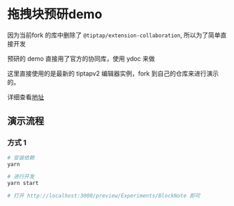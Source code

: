 # 拖拽块预研demo

因为当前fork 的库中删除了 `@tiptap/extension-collaboration`, 所以为了简单直接开发

预研的 demo 直接用了官方的协同库，使用 ydoc 来做

这里直接使用的是最新的 tiptapv2 编辑器实例，fork 到自己的仓库来进行演示的。

详细查看[地址](https://github.com/HondryTravis/tiptap/tree/feat-blocknote/demos/src/Experiments/BlockNote)

## 演示流程

### 方式 1

```sh
# 安装依赖
yarn

# 进行开发
yarn start

# 打开 http://localhost:3000/preview/Experiments/BlockNote 即可

```
